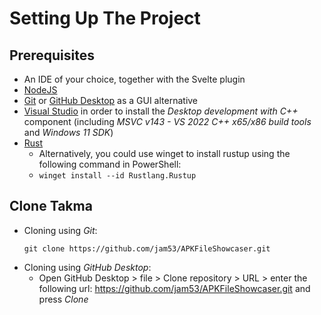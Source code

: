 # Setting Up The Project

## Prerequisites
- An IDE of your choice, together with the Svelte plugin
- [NodeJS](https://nodejs.org/)
- [Git](https://git-scm.com/downloads) or [GitHub Desktop](https://desktop.github.com/) as a GUI alternative
- [Visual Studio](https://visualstudio.microsoft.com/downloads/) in order to install the *Desktop development with C++* component (including *MSVC v143 - VS 2022 C++ x65/x86 build tools* and *Windows 11 SDK*)
- [Rust](https://www.rust-lang.org/tools/install)
  - Alternatively, you could use winget to install rustup using the following command in PowerShell:
  - `winget install --id Rustlang.Rustup`

## Clone Takma
- Cloning using *Git*:
    ```
    git clone https://github.com/jam53/APKFileShowcaser.git
    ```
- Cloning using *GitHub Desktop*:
    - Open GitHub Desktop > file > Clone repository > URL > enter the following url: https://github.com/jam53/APKFileShowcaser.git and press *Clone*